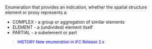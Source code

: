 Enumeration that provides an indication, whether the spatial structure element or proxy represents a:

* COMPLEX - a group or aggregation of similar elements 
* ELEMENT - a (undivided) element itself 
* PARTIAL - a subelement or part 

> <font color="#0000FF" size="-1">HISTORY New enumeration in
      IFC Release 2.x</font>